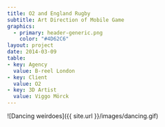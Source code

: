 ```yaml
---
title: O2 and England Rugby
subtitle: Art Direction of Mobile Game
graphics:
  - primary: header-generic.png
    color: "#4D62C6"
layout: project
date: 2014-03-09
table:
- key: Agency
  value: B-reel London
- key: Client
  value: O2
- key: 3D Artist
  value: Viggo Mörck
---
```


![Dancing weirdoes]({{ site.url }}/images/dancing.gif)